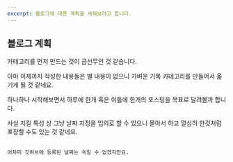 ```yaml
---
excerpt: 블로그에 대한 계획을 세워보려고 합니다.
---
```


## 블로그 계획

카테고리를 먼저 만드는 것이 급선무인 것 같습니다.

아마 이제까지 작성한 내용들은 별 내용이 없으니 가벼운 기록 카테고리를 만들어서 옮기게 될 것 같네요.

하나하나 시작해보면서 하루에 한개 혹은 이틀에 한개의 포스팅을 목표로 달려볼까 합니다.

사실 지킬 특성 상 그냥 날짜 지정을 임의로 할 수 있으니 몰아서 하고 열심히 한것처럼 포장할 수도 있는 것 같네요.
~~~장점이라면 장점이 되겠습니다.~~~

어차피 깃허브에 등록된 날짜는 속일 수 없겠지만요.